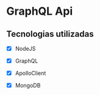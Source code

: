 # GraphQL Api

## Tecnologias utilizadas

- [x] NodeJS
- [x] GraphQL
- [x] ApolloClient
- [x] MongoDB

